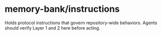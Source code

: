 # memory-bank/instructions

Holds protocol instructions that govern repository-wide behaviors. Agents should verify Layer 1 and 2 here before acting.
